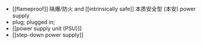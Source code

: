 - [[flameproof]] 隔爆/防火 and [[intrinsically safe]] 本质安全型 (本安) power supply
- plug; plugged in;
- [[power supply unit (PSU)]]
- [[step-down power supply]]
